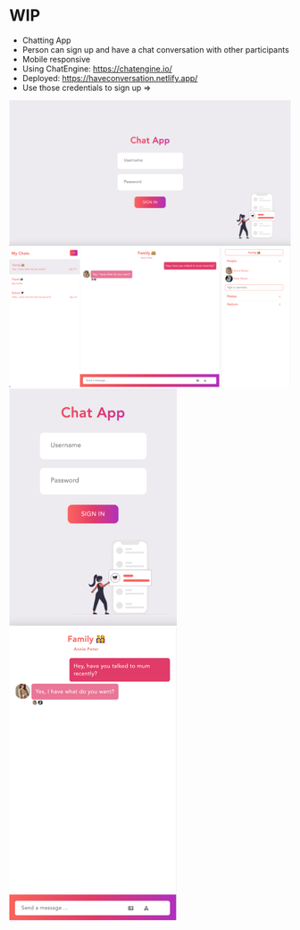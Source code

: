 # WIP 

* Chatting App
* Person can sign up and have a chat conversation with other participants
* Mobile responsive
* Using ChatEngine: https://chatengine.io/
* Deployed: https://haveconversation.netlify.app/
* Use those credentials to sign up => 

<img src="img/preview.png">
<img src="img/view-chat2.png">
<img src="img/preview-mobile.png" width="300px">
<img src="img/view-chat.png" width="300px">

